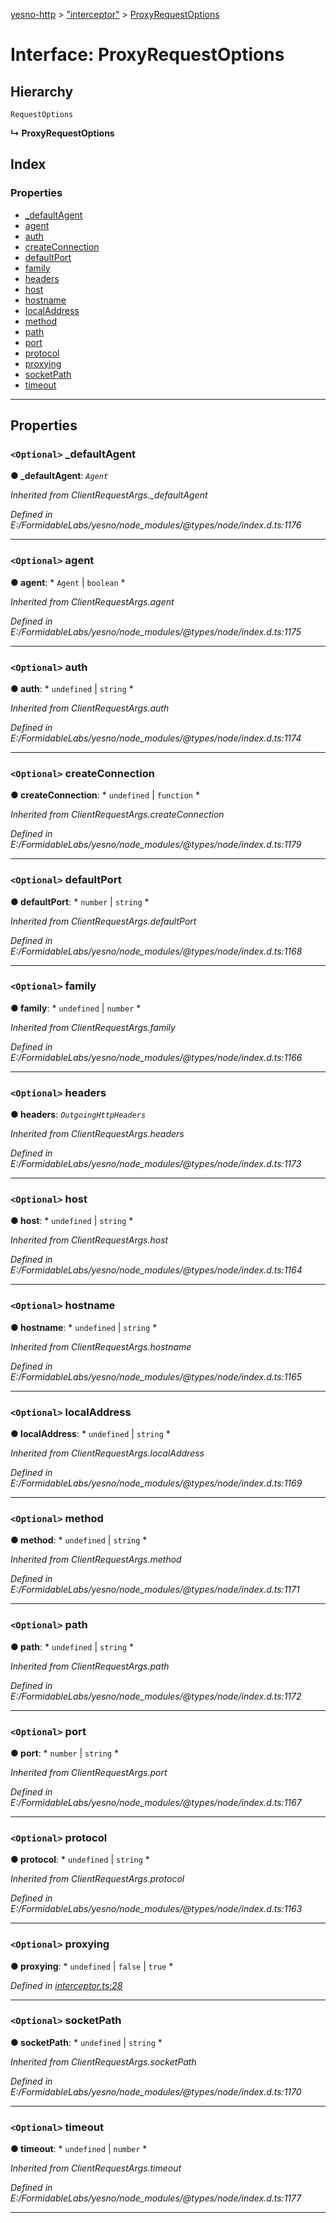 [yesno-http](../README.md) > ["interceptor"](../modules/_interceptor_.md) > [ProxyRequestOptions](../interfaces/_interceptor_.proxyrequestoptions.md)

# Interface: ProxyRequestOptions

## Hierarchy

 `RequestOptions`

**↳ ProxyRequestOptions**

## Index

### Properties

* [_defaultAgent](_interceptor_.proxyrequestoptions.md#_defaultagent)
* [agent](_interceptor_.proxyrequestoptions.md#agent)
* [auth](_interceptor_.proxyrequestoptions.md#auth)
* [createConnection](_interceptor_.proxyrequestoptions.md#createconnection)
* [defaultPort](_interceptor_.proxyrequestoptions.md#defaultport)
* [family](_interceptor_.proxyrequestoptions.md#family)
* [headers](_interceptor_.proxyrequestoptions.md#headers)
* [host](_interceptor_.proxyrequestoptions.md#host)
* [hostname](_interceptor_.proxyrequestoptions.md#hostname)
* [localAddress](_interceptor_.proxyrequestoptions.md#localaddress)
* [method](_interceptor_.proxyrequestoptions.md#method)
* [path](_interceptor_.proxyrequestoptions.md#path)
* [port](_interceptor_.proxyrequestoptions.md#port)
* [protocol](_interceptor_.proxyrequestoptions.md#protocol)
* [proxying](_interceptor_.proxyrequestoptions.md#proxying)
* [socketPath](_interceptor_.proxyrequestoptions.md#socketpath)
* [timeout](_interceptor_.proxyrequestoptions.md#timeout)

---

## Properties

<a id="_defaultagent"></a>

### `<Optional>` _defaultAgent

**● _defaultAgent**: *`Agent`*

*Inherited from ClientRequestArgs._defaultAgent*

*Defined in E:/FormidableLabs/yesno/node_modules/@types/node/index.d.ts:1176*

___
<a id="agent"></a>

### `<Optional>` agent

**● agent**: * `Agent` &#124; `boolean`
*

*Inherited from ClientRequestArgs.agent*

*Defined in E:/FormidableLabs/yesno/node_modules/@types/node/index.d.ts:1175*

___
<a id="auth"></a>

### `<Optional>` auth

**● auth**: * `undefined` &#124; `string`
*

*Inherited from ClientRequestArgs.auth*

*Defined in E:/FormidableLabs/yesno/node_modules/@types/node/index.d.ts:1174*

___
<a id="createconnection"></a>

### `<Optional>` createConnection

**● createConnection**: * `undefined` &#124; `function`
*

*Inherited from ClientRequestArgs.createConnection*

*Defined in E:/FormidableLabs/yesno/node_modules/@types/node/index.d.ts:1179*

___
<a id="defaultport"></a>

### `<Optional>` defaultPort

**● defaultPort**: * `number` &#124; `string`
*

*Inherited from ClientRequestArgs.defaultPort*

*Defined in E:/FormidableLabs/yesno/node_modules/@types/node/index.d.ts:1168*

___
<a id="family"></a>

### `<Optional>` family

**● family**: * `undefined` &#124; `number`
*

*Inherited from ClientRequestArgs.family*

*Defined in E:/FormidableLabs/yesno/node_modules/@types/node/index.d.ts:1166*

___
<a id="headers"></a>

### `<Optional>` headers

**● headers**: *`OutgoingHttpHeaders`*

*Inherited from ClientRequestArgs.headers*

*Defined in E:/FormidableLabs/yesno/node_modules/@types/node/index.d.ts:1173*

___
<a id="host"></a>

### `<Optional>` host

**● host**: * `undefined` &#124; `string`
*

*Inherited from ClientRequestArgs.host*

*Defined in E:/FormidableLabs/yesno/node_modules/@types/node/index.d.ts:1164*

___
<a id="hostname"></a>

### `<Optional>` hostname

**● hostname**: * `undefined` &#124; `string`
*

*Inherited from ClientRequestArgs.hostname*

*Defined in E:/FormidableLabs/yesno/node_modules/@types/node/index.d.ts:1165*

___
<a id="localaddress"></a>

### `<Optional>` localAddress

**● localAddress**: * `undefined` &#124; `string`
*

*Inherited from ClientRequestArgs.localAddress*

*Defined in E:/FormidableLabs/yesno/node_modules/@types/node/index.d.ts:1169*

___
<a id="method"></a>

### `<Optional>` method

**● method**: * `undefined` &#124; `string`
*

*Inherited from ClientRequestArgs.method*

*Defined in E:/FormidableLabs/yesno/node_modules/@types/node/index.d.ts:1171*

___
<a id="path"></a>

### `<Optional>` path

**● path**: * `undefined` &#124; `string`
*

*Inherited from ClientRequestArgs.path*

*Defined in E:/FormidableLabs/yesno/node_modules/@types/node/index.d.ts:1172*

___
<a id="port"></a>

### `<Optional>` port

**● port**: * `number` &#124; `string`
*

*Inherited from ClientRequestArgs.port*

*Defined in E:/FormidableLabs/yesno/node_modules/@types/node/index.d.ts:1167*

___
<a id="protocol"></a>

### `<Optional>` protocol

**● protocol**: * `undefined` &#124; `string`
*

*Inherited from ClientRequestArgs.protocol*

*Defined in E:/FormidableLabs/yesno/node_modules/@types/node/index.d.ts:1163*

___
<a id="proxying"></a>

### `<Optional>` proxying

**● proxying**: * `undefined` &#124; `false` &#124; `true`
*

*Defined in [interceptor.ts:28](https://github.com/FormidableLabs/yesno/blob/b6b210e/src/interceptor.ts#L28)*

___
<a id="socketpath"></a>

### `<Optional>` socketPath

**● socketPath**: * `undefined` &#124; `string`
*

*Inherited from ClientRequestArgs.socketPath*

*Defined in E:/FormidableLabs/yesno/node_modules/@types/node/index.d.ts:1170*

___
<a id="timeout"></a>

### `<Optional>` timeout

**● timeout**: * `undefined` &#124; `number`
*

*Inherited from ClientRequestArgs.timeout*

*Defined in E:/FormidableLabs/yesno/node_modules/@types/node/index.d.ts:1177*

___

